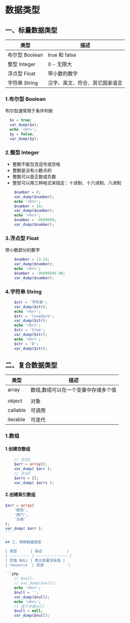 # 数据类型

## 一、标量数据类型

| 类型           | 描述                           |
| -------------- | ------------------------------ |
| 布尔型 Boolean | true 和 false                  |
| 整型 Integer   | 0 - 无限大                     |
| 浮点型 Float   | 带小数的数字                   |
| 字符串 String  | 汉字、英文、符合、其它国家语言 |

### 1.布尔型 Boolean

布尔型通常用于条件判断

```php
  $x = true;
  var_dump($x);
  echo '<hr>';
  $y = false;
  var_dump($y);
```

### 2.整型 Integer

- 整数不能包含逗号或空格
- 整数是没有小数点的
- 整数可以是正数或负数
- 整型可以用三种格式来指定：十进制、十六进制、八进制

```php
    $number = 0;
    var_dump($number);
    echo '<hr>';
    $number = 10;
    var_dump($number);
    echo '<hr>';
    $number = -9999999;
    var_dump($number);
```

### 3.浮点型 Float

带小数部分的数字

```php
    $number = 13.14;
    var_dump($number);
    echo '<hr>';
    $number = -99999999.00;
    var_dump($number);
```

### 4.字符串 String

```php
    $str = '字符串';
    var_dump($str);
    echo '<hr>';
    $str = 'loveZero';
    var_dump($str);
    echo '<hr>';
    $str = 'true';
    var_dump($str);
    echo '<hr>';
    $str = '0';
    var_dump($str);
```

## 二、复合数据类型

| 类型     | 描述                                |
| -------- | ----------------------------------- |
| array    | 数组,数组可以在一个变量中存储多个值 |
|          |
| object   | 对象                                |
| callable | 可调用                              |
| iterable | 可迭代                              |

### 1.数组

#### 1.创建空数组

```php
    // 方式1
    $arr = array();
    var_dump( $arr );
    // 方式2
    $arrs = [];
    var_dump( $arrs );
```

#### 2.创建索引数组

````php
$arr = array(
    '欧阳',
    '西门',
    '灭绝'
);
var_dump( $arr );
```

## 三、特殊数据类型

| 类型      | 描述           |
| --------- | -------------- |
| 空值 NULL | 表示变量没有值 |
| resource  | 资源           |

```php
    // $null;
    // var_dump($null);
    echo '<hr>';
    $null = '';
    var_dump($null);
    echo '<hr>';
    // 这个才是null
    $null = null;
    var_dump($null);
````
